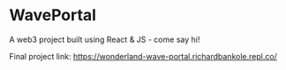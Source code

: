 # WavePortal
A web3 project built using React &amp; JS - come say hi!

Final project link: https://wonderland-wave-portal.richardbankole.repl.co/
